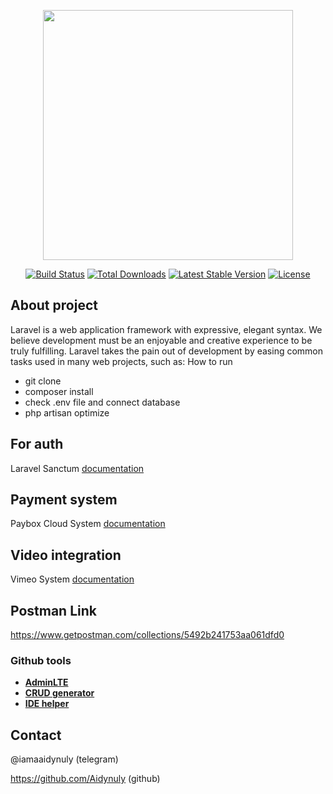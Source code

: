 <p align="center"><a href="https://laravel.com" target="_blank"><img src="https://raw.githubusercontent.com/laravel/art/master/logo-lockup/5%20SVG/2%20CMYK/1%20Full%20Color/laravel-logolockup-cmyk-red.svg" width="400"></a></p>

<p align="center">
<a href="https://travis-ci.org/laravel/framework"><img src="https://travis-ci.org/laravel/framework.svg" alt="Build Status"></a>
<a href="https://packagist.org/packages/laravel/framework"><img src="https://img.shields.io/packagist/dt/laravel/framework" alt="Total Downloads"></a>
<a href="https://packagist.org/packages/laravel/framework"><img src="https://img.shields.io/packagist/v/laravel/framework" alt="Latest Stable Version"></a>
<a href="https://packagist.org/packages/laravel/framework"><img src="https://img.shields.io/packagist/l/laravel/framework" alt="License"></a>
</p>

## About project

Laravel is a web application framework with expressive, elegant syntax. We believe development must be an enjoyable and creative experience to be truly fulfilling. Laravel takes the pain out of development by easing common tasks used in many web projects, such as:
How to run
- git clone
- composer install
- check .env file and connect database 
- php artisan optimize


## For auth

Laravel Sanctum [documentation](https://laravel.com/docs/9.x/sanctum) 

## Payment system

Paybox Cloud System [documentation](https://paybox.money/docs/#priem_platejei)

## Video integration

Vimeo System [documentation](https://vimeo.com/)

## Postman Link 

https://www.getpostman.com/collections/5492b241753aa061dfd0

### Github tools

- **[AdminLTE](https://adminlte.io/docs/3.2/)**
- **[CRUD generator](https://github.com/awais-vteams/laravel-crud-generator)**
- **[IDE helper](https://github.com/barryvdh/laravel-ide-helper)**


## Contact 

@iamaaidynuly (telegram)

https://github.com/Aidynuly (github)
